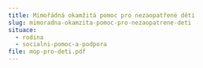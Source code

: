 ```yaml
---
title: Mimořádná okamžitá pomoc pro nezaopatřené děti
slug: mimoradna-okamzita-pomoc-pro-nezaopatrene-deti
situace:
  - rodina
  - socialni-pomoc-a-podpora
file: mop-pro-deti.pdf
---
```

